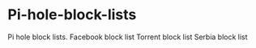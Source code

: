 # Pi-hole-block-lists
Pi hole block lists.
Facebook block list
Torrent block list
Serbia block list
